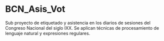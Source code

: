 # BCN_Asis_Vot
Sub proyecto de etiquetado y asistencia en los diarios de sesiones del Congreso Nacional del siglo IXX.
Se aplican técnicas de procesamiento de lenguaje natural y expresiones regulares.
